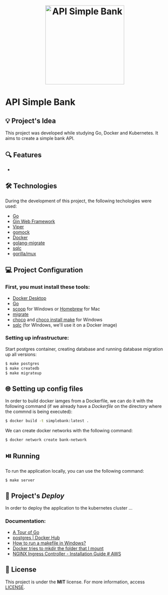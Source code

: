 <h1 align="center"><img alt="API Simple Bank" title="API Simple Bank" src="https://go.dev/images/go-logo-blue.svg" width="250" /></h1>

# API Simple Bank

## 💡 Project's Idea

This project was developed while studying Go, Docker and Kubernetes. It aims to create a simple bank API.

## 🔍 Features

* 

## 🛠 Technologies

During the development of this project, the following techologies were used:

- [Go](https://go.dev/)
- [Gin Web Framework](https://github.com/gin-gonic/gin)
- [Viper](https://github.com/spf13/viper)
- [gomock](https://github.com/golang/mock)
- [Docker](https://www.docker.com/)
- [golang-migrate](https://github.com/golang-migrate/migrate/tree/master/cmd/migrate)
- [sqlc](https://sqlc.dev/)
- [gorilla/mux](https://github.com/gorilla/mux)

## 💻 Project Configuration

### First, you must install these tools:

- [Docker Desktop](https://www.docker.com/products/docker-desktop/)
- [Go](https://go.dev/dl/)
- [scoop](https://scoop.sh/) for Windows or [Homebrew](https://brew.sh/) for Mac
- [migrate](https://github.com/golang-migrate/migrate/tree/master/cmd/migrate)
- [choco](https://chocolatey.org/install) and [choco install make](https://stackoverflow.com/questions/2532234/how-to-run-a-makefile-in-windows) for Windows
- [sqlc](https://docs.sqlc.dev/en/stable/overview/install.html) (for WIndows, we'll use it on a Docker image)

### Setting up infrastructure:

Start postgres container, creating database and running database migration up all versions:

```bash
$ make postgres
$ make createdb
$ make migrateup
```

## 🌐 Setting up config files

In order to build docker iamges from a Dockerfile, we can do it with the following command (if we already have a *Dockerfile* on the directory where the commnd is being executed):

```bash
$ docker build -t simplebank:latest .
```

We can create docker networks with the following command:

```bash
$ docker network create bank-network
```

## ⏯️ Running

To run the application locally, you can use the following command:

```bash
$ make server
```

## 🔨 Project's *Deploy*

In order to deploy the application to the kubernetes cluster ...

### Documentation:
* [A Tour of Go](https://go.dev/tour/welcome/1)
* [postgres | Docker Hub](https://hub.docker.com/_/postgres)
* [How to run a makefile in Windows?](https://stackoverflow.com/questions/2532234/how-to-run-a-makefile-in-windows)
* [Docker tries to mkdir the folder that I mount](https://stackoverflow.com/questions/50817985/docker-tries-to-mkdir-the-folder-that-i-mount)
* [NGINX Ingress Controller - Installation Guide # AWS](https://kubernetes.github.io/ingress-nginx/deploy/#aws)

## 📄 License

This project is under the **MIT** license. For more information, access [LICENSE](./LICENSE).
